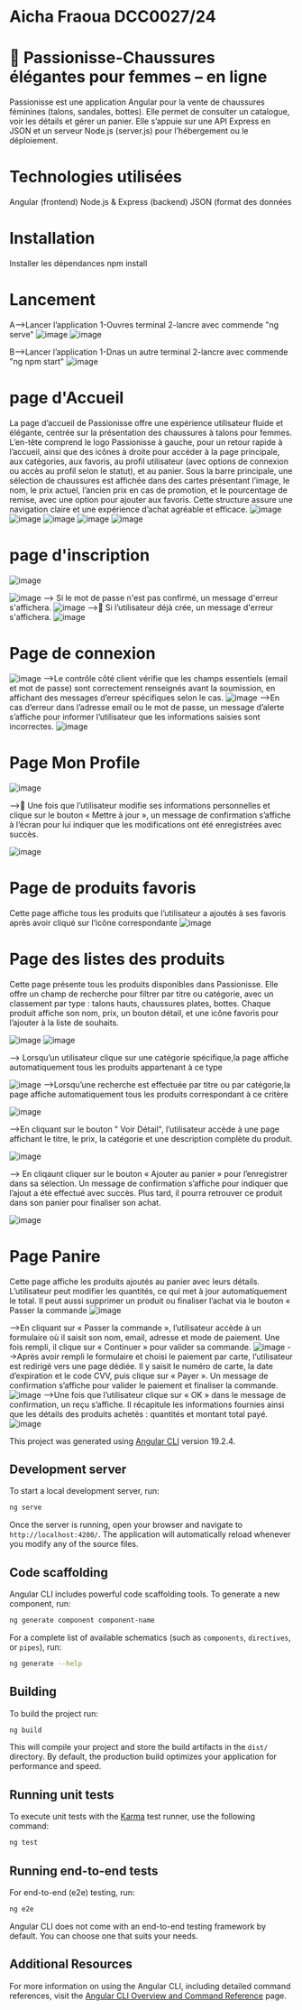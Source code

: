 
# Aicha Fraoua DCC0027/24
# 👠 Passionisse-Chaussures élégantes pour femmes – en ligne
Passionisse est une application Angular pour la vente de chaussures féminines (talons, sandales, bottes). Elle permet de consulter un catalogue, voir les détails et gérer un panier.
Elle s’appuie sur une API Express en JSON et un serveur Node.js (server.js) pour l’hébergement ou le déploiement.

# Technologies utilisées 
Angular (frontend)
Node.js & Express (backend)
JSON (format des données
# Installation
Installer les dépendances
npm install
# Lancement
A-->Lancer l’application
1-Ouvres terminal
2-lancre avec commende "ng serve"
![image](https://github.com/user-attachments/assets/64391980-575c-4f29-9c4c-0ca37eb52a88)
![image](https://github.com/user-attachments/assets/ba590cb5-20b7-4486-a79e-67fc892b24c6)

B-->Lancer l’application
1-Dnas un autre terminal 
2-lancre avec commende "ng npm start"
![image](https://github.com/user-attachments/assets/cf32f6b7-a63e-443d-a9da-931cc40e86ed)

# page d'Accueil
La page d’accueil de Passionisse offre une expérience utilisateur fluide et élégante, centrée sur la présentation des chaussures à talons pour femmes.
L’en-tête comprend le logo Passionisse à gauche, pour un retour rapide à l’accueil, ainsi que des icônes à droite pour accéder à la page principale, aux catégories, aux favoris, au profil utilisateur (avec options de connexion ou accès au profil selon le statut), et au panier.
Sous la barre principale, une sélection de chaussures est affichée dans des cartes présentant l’image, le nom, le prix actuel, l’ancien prix en cas de promotion, et le pourcentage de remise, avec une option pour ajouter aux favoris.
Cette structure assure une navigation claire et une expérience d’achat agréable et efficace.
![image](https://github.com/user-attachments/assets/46faf0b5-4435-4dee-bae2-da11db5c794e)
![image](https://github.com/user-attachments/assets/53f51208-3b38-4aa7-8c47-832d89c1ea38)
![image](https://github.com/user-attachments/assets/2c22cb79-44e0-4359-9556-ca51d2828531)
![image](https://github.com/user-attachments/assets/173e66e2-66d0-4198-b238-153931f6f9ec)
![image](https://github.com/user-attachments/assets/b98c5f50-ba7b-41f6-bbaa-0cfa611bf6b7)

# page d'inscription
![image](https://github.com/user-attachments/assets/f4066dce-39f9-4f65-82bd-46cf12881860)

![image](https://github.com/user-attachments/assets/6f542536-9a4e-4184-b20a-d1293186c07c)
-->	Si le mot de passe n'est pas confirmé, un message d'erreur s'affichera. 
![image](https://github.com/user-attachments/assets/bedfd3b7-7a33-4ce5-9e31-c825517e0337)
-->	Si l’utilisateur déjà crée, un message d'erreur s'affichera. 
![image](https://github.com/user-attachments/assets/67b07f4a-6a6f-4f43-82b7-31661d85d80d)

# Page de connexion
![image](https://github.com/user-attachments/assets/0f7aaf12-afc6-4791-a92c-7d0a21c0f846)
-->Le contrôle côté client vérifie que les champs essentiels (email et mot de passe) sont correctement renseignés avant la soumission, en affichant des messages d’erreur spécifiques selon le cas.
![image](https://github.com/user-attachments/assets/627a60d3-5d31-4b2f-ad1f-8e97e8e2a2a5)
-->En cas d’erreur dans l’adresse email ou le mot de passe, un message d’alerte s’affiche pour informer l’utilisateur que les informations saisies sont incorrectes.
![image](https://github.com/user-attachments/assets/8c95e257-4e8a-4809-8c8e-40109acb82ea)

# Page Mon Profile
![image](https://github.com/user-attachments/assets/39950171-74db-4a83-9cc4-7bd2e72ffc54)

-->	Une fois que l’utilisateur modifie ses informations personnelles et clique sur le bouton « Mettre à jour », un message de confirmation s’affiche à l’écran pour lui indiquer que les modifications ont été enregistrées avec succès.

![image](https://github.com/user-attachments/assets/0e7d6595-c888-4464-ae38-cfddc5a93848)
# Page de produits favoris
Cette page affiche tous les produits que l’utilisateur a ajoutés à ses favoris après avoir cliqué sur l’icône correspondante
![image](https://github.com/user-attachments/assets/7abaf28e-8c5d-4835-bc1d-5f0c0333c9ba)

# Page des listes des produits
Cette page présente tous les produits disponibles dans Passionisse.
Elle offre un champ de recherche pour filtrer par titre ou catégorie, avec un classement par type : talons hauts, chaussures plates, bottes.
Chaque produit affiche son nom, prix, un bouton détail, et une icône favoris pour l’ajouter à la liste de souhaits.

![image](https://github.com/user-attachments/assets/e5e4fb10-3091-40fb-baa6-cc8a574e7aed)
![image](https://github.com/user-attachments/assets/ddc92e65-a283-4215-a8d2-867a327524ef)

-->	Lorsqu’un utilisateur clique sur une catégorie spécifique,la page affiche automatiquement tous les produits appartenant à ce type

![image](https://github.com/user-attachments/assets/28fe28fd-1c33-4baa-b39a-2f75e1efd8ea)
-->Lorsqu’une recherche est effectuée par titre ou par catégorie,la page affiche automatiquement tous les produits correspondant à ce critère

![image](https://github.com/user-attachments/assets/11a5316e-f075-4c14-a27d-90a60b211159)

-->En cliquant sur le bouton " Voir Détail", l’utilisateur accède à une page affichant le titre, le prix, la catégorie et une description complète du produit.

![image](https://github.com/user-attachments/assets/db981184-ee2e-45d8-a108-ce1e2d824793)

 --> En cliqaunt cliquer sur le bouton « Ajouter au panier » pour l’enregistrer dans sa sélection.
Un message de confirmation s’affiche pour indiquer que l’ajout a été effectué avec succès.
Plus tard, il pourra retrouver ce produit dans son panier pour finaliser son achat.

![image](https://github.com/user-attachments/assets/ca82ba4f-b91f-459a-bcac-a0129cf618d9)

#  Page Panire
Cette page affiche les produits ajoutés au panier avec leurs détails.
L’utilisateur peut modifier les quantités, ce qui met à jour automatiquement le total.
Il peut aussi supprimer un produit ou finaliser l’achat via le bouton « Passer la commande
![image](https://github.com/user-attachments/assets/8d824800-b8d4-49dd-94a9-944116f8ed91)

-->En cliquant sur « Passer la commande », l’utilisateur accède à un formulaire où il saisit son nom, email, adresse et mode de paiement.
Une fois rempli, il clique sur « Continuer » pour valider sa commande.
![image](https://github.com/user-attachments/assets/1b498c76-dce9-401a-87c9-14c1c0d05147)
-->Après avoir rempli le formulaire et choisi le paiement par carte, l’utilisateur est redirigé vers une page dédiée.
Il y saisit le numéro de carte, la date d’expiration et le code CVV, puis clique sur « Payer ».
Un message de confirmation s’affiche pour valider le paiement et finaliser la commande.
![image](https://github.com/user-attachments/assets/02642ff1-6d5c-494b-a485-d3c4ddc3d736)
-->Une fois que l’utilisateur clique sur « OK » dans le message de confirmation, un reçu s’affiche.
Il récapitule les informations fournies ainsi que les détails des produits achetés : quantités et montant total payé.
![image](https://github.com/user-attachments/assets/8309089d-e49d-4aca-acad-cdcf8a8e9f17)







This project was generated using [Angular CLI](https://github.com/angular/angular-cli) version 19.2.4.

## Development server

To start a local development server, run:

```bash
ng serve
```

Once the server is running, open your browser and navigate to `http://localhost:4200/`. The application will automatically reload whenever you modify any of the source files.

## Code scaffolding

Angular CLI includes powerful code scaffolding tools. To generate a new component, run:

```bash
ng generate component component-name
```

For a complete list of available schematics (such as `components`, `directives`, or `pipes`), run:

```bash
ng generate --help
```

## Building

To build the project run:

```bash
ng build
```

This will compile your project and store the build artifacts in the `dist/` directory. By default, the production build optimizes your application for performance and speed.

## Running unit tests

To execute unit tests with the [Karma](https://karma-runner.github.io) test runner, use the following command:

```bash
ng test
```

## Running end-to-end tests

For end-to-end (e2e) testing, run:

```bash
ng e2e
```





Angular CLI does not come with an end-to-end testing framework by default. You can choose one that suits your needs.

## Additional Resources

For more information on using the Angular CLI, including detailed command references, visit the [Angular CLI Overview and Command Reference](https://angular.dev/tools/cli) page.

